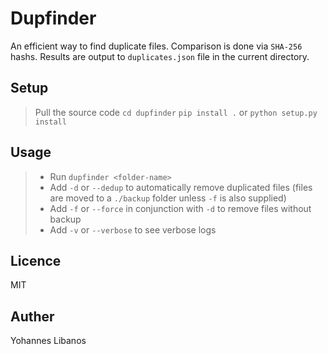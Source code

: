 # Dupfinder

An efficient way to find duplicate files.
Comparison is done via `SHA-256` hashs. Results are output to `duplicates.json` file in the current directory.

## Setup
> Pull the source code
> `cd dupfinder`
> `pip install .` or `python setup.py install`

## Usage

> - Run `dupfinder <folder-name>`
> - Add `-d` or `--dedup` to automatically remove duplicated files (files are moved to a `./backup` folder unless `-f` is also supplied)
> - Add `-f` or `--force` in conjunction with `-d` to remove files without backup
> - Add `-v` or `--verbose` to see verbose logs



## Licence
MIT

## Auther
Yohannes Libanos

